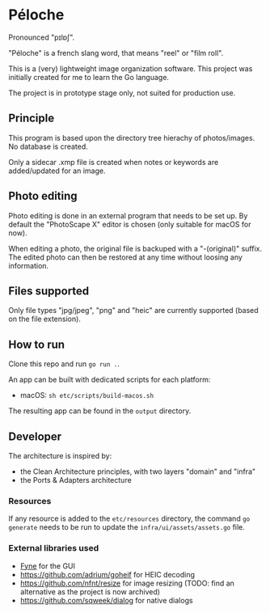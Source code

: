 # Péloche

Pronounced "pɪlɒʃ".

"Péloche" is a french slang word, that means "reel" or "film roll".

This is a (very) lightweight image organization software. This project was initially created for me to learn the Go language.

The project is in prototype stage only, not suited for production use.

## Principle

This program is based upon the directory tree hierachy of photos/images. No database is created.

Only a sidecar .xmp file is created when notes or keywords are added/updated for an image.

## Photo editing

Photo editing is done in an external program that needs to be set up. By default the "PhotoScape X" editor is chosen (only suitable for macOS for now).

When editing a photo, the original file is backuped with a "-(original)" suffix. The edited photo can then be restored at any time without loosing any information.

## Files supported

Only file types "jpg/jpeg", "png" and "heic" are currently supported (based on the file extension).

## How to run

Clone this repo and run `go run .`.

An app can be built with dedicated scripts for each platform:

- macOS: `sh etc/scripts/build-macos.sh`

The resulting app can be found in the `output` directory.

## Developer

The architecture is inspired by:

- the Clean Architecture principles, with two layers "domain" and "infra"
- the Ports & Adapters architecture

### Resources

If any resource is added to the `etc/resources` directory, the command `go generate` needs to be run to update the `infra/ui/assets/assets.go` file.

### External libraries used

- [Fyne](https://fyne.io) for the GUI
- https://github.com/adrium/goheif for HEIC decoding
- https://github.com/nfnt/resize for image resizing (TODO: find an alternative as the project is now archived)
- https://github.com/sqweek/dialog for native dialogs
